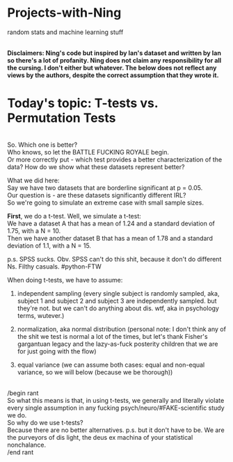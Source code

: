 # Projects-with-Ning
random stats and machine learning stuff

<br />**Disclaimers: Ning's code but inspired by Ian's dataset and written by Ian so there's a lot of profanity. Ning does not claim any responsibility for all the cursing. I don't either but whatever. The below does not reflect any views by the authors, despite the correct assumption that they wrote it.**

# Today's topic: T-tests vs. Permutation Tests

<br />So. Which one is better?
<br />Who knows, so let the BATTLE FUCKING ROYALE begin.
<br />Or more correctly put - which test provides a better characterization of the data? How do we show what these datasets represent better?

What we did here:
<br />Say we have two datasets that are borderline significant at p = 0.05.
<br />Our question is - are these datasets significantly different IRL?
<br />So we're going to simulate an extreme case with small sample sizes. 

**First**, we do a t-test. Well, we simulate a t-test:
<br />We have a dataset A that has a mean of 1.24 and a standard deviation of 1.75, with a N = 10.
<br />Then we have another dataset B that has a mean of 1.78 and a standard deviation of 1.1, with a N = 15.

p.s. SPSS sucks. Obv. SPSS can't do this shit, because it don't do different Ns. Filthy casuals. #python-FTW

When doing t-tests, we have to assume:

1. independent sampling (every single subject is randomly sampled, aka, subject 1 and subject 2 and subject 3 are independently sampled. but they're not. but we can't do anything about dis. wtf, aka in psychology terms, wutever.)

2. normalization, aka normal distribution (personal note: I don't think any of the shit we test is normal a lot of the times, but let's thank Fisher's gargantuan legacy and the lazy-as-fuck posterity children that we are for just going with the flow)

3. equal variance (we can assume both cases: equal and non-equal variance, so we will below (because we be thorough))

<br />/begin rant
<br />So what this means is that, in using t-tests, we generally and literally violate every single assumption in any fucking psych/neuro/#FAKE-scientific study we do. 
<br />So why do we use t-tests?
<br />Because there are no better alternatives. p.s. but it don't have to be. We are the purveyors of dis light, the deus ex machina of your statistical nonchalance.
<br />/end rant

